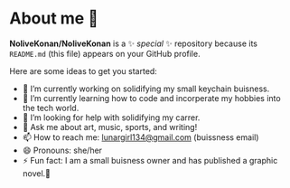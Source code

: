 # About me 👋

**NoliveKonan/NoliveKonan** is a ✨ _special_ ✨ repository because its `README.md` (this file) appears on your GitHub profile.

Here are some ideas to get you started:

- 🔭 I’m currently working on solidifying my small keychain buisness.
- 🌱 I’m currently learning how to code and incorperate my hobbies into the tech world.
- 🤔 I’m looking for help with solidifying my carrer.
- 💬 Ask me about art, music, sports, and writing!
- 📫 How to reach me: lunargirl134@gmail.com (buissness email)
- 😄 Pronouns: she/her
- ⚡ Fun fact: I am a small buisness owner and has published a graphic novel.🥰

